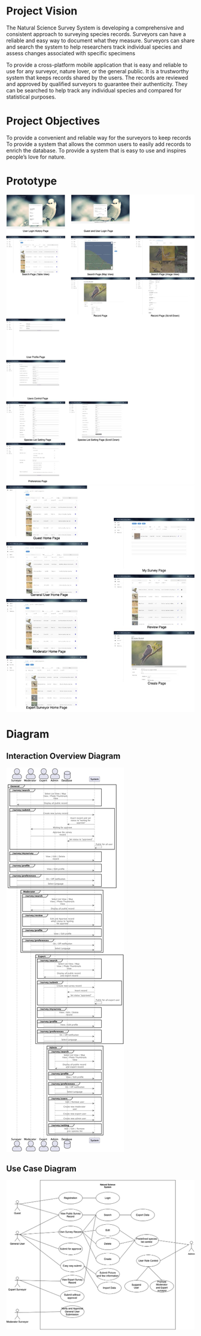 # Project Vision
The Natural Science Survey System is developing a comprehensive and consistent approach to surveying species records. Surveyors can have a reliable and easy way to document what they measure. Surveyors can share and search the system to help researchers track individual species and assess changes associated with specific specimens

To provide a cross-platform mobile application that is easy and reliable to use for any surveyor, nature lover, or the general public. It is a trustworthy system that keeps records shared by the users. The records are reviewed and approved by qualified surveyors to guarantee their authenticity. They can be searched to help track any individual species and compared for statistical purposes.

# Project Objectives

To provide a convenient and reliable way for the surveyors to keep records 
To provide a system that allows the common users to easily add records to enrich the database.
To provide a system that is easy to use and inspires people’s love for nature.

# Prototype
![](./docs/prototype_1.jpg)
![](./docs/prototype_2.jpg)

# Diagram
## Interaction Overview Diagram
![](./docs/interaction_uml.png)

## Use Case Diagram
![](./docs/usecase.jpg)



